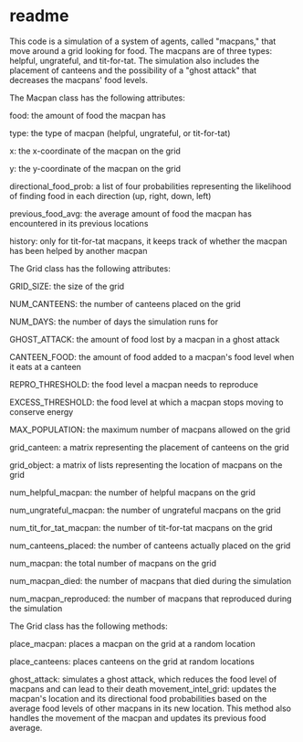 # readme

This code is a simulation of a system of agents, called "macpans," that move around a grid looking for food. The macpans are of three types: helpful, ungrateful, and tit-for-tat. The simulation also includes the placement of canteens and the possibility of a "ghost attack" that decreases the macpans' food levels.

The Macpan class has the following attributes:

food: the amount of food the macpan has

type: the type of macpan (helpful, ungrateful, or tit-for-tat)

x: the x-coordinate of the macpan on the grid

y: the y-coordinate of the macpan on the grid

directional_food_prob: a list of four probabilities representing the likelihood of finding food in each direction (up, right, down, left)

previous_food_avg: the average amount of food the macpan has encountered in its previous locations

history: only for tit-for-tat macpans, it keeps track of whether the macpan has been helped by another macpan


The Grid class has the following attributes:

GRID_SIZE: the size of the grid

NUM_CANTEENS: the number of canteens placed on the grid

NUM_DAYS: the number of days the simulation runs for

GHOST_ATTACK: the amount of food lost by a macpan in a ghost attack

CANTEEN_FOOD: the amount of food added to a macpan's food level when it eats at a canteen

REPRO_THRESHOLD: the food level a macpan needs to reproduce

EXCESS_THRESHOLD: the food level at which a macpan stops moving to conserve energy

MAX_POPULATION: the maximum number of macpans allowed on the grid

grid_canteen: a matrix representing the placement of canteens on the grid

grid_object: a matrix of lists representing the location of macpans on the grid

num_helpful_macpan: the number of helpful macpans on the grid

num_ungrateful_macpan: the number of ungrateful macpans on the grid

num_tit_for_tat_macpan: the number of tit-for-tat macpans on the grid

num_canteens_placed: the number of canteens actually placed on the grid

num_macpan: the total number of macpans on the grid

num_macpan_died: the number of macpans that died during the simulation

num_macpan_reproduced: the number of macpans that reproduced during the simulation


The Grid class has the following methods:

place_macpan: places a macpan on the grid at a random location

place_canteens: places canteens on the grid at random locations

ghost_attack: simulates a ghost attack, which reduces the food level of macpans and can lead to their death
movement_intel_grid: updates the macpan's location and its directional food probabilities based on the average food levels of other macpans in its new location. This method also handles the movement of the macpan and updates its previous food average.
